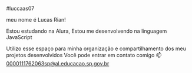 #luccaas07

meu nome é Lucas Rian!

Estou estudando na Alura,
Estou me desenvolvendo na linguagem JavaScript

Utilizo esse espaço para minha organização e compartilhamento dos meu projetos desenvolvidos
Você pode entrar em contato comigo 📫
0000111762063sp@al.educacao.sp.gov.br
